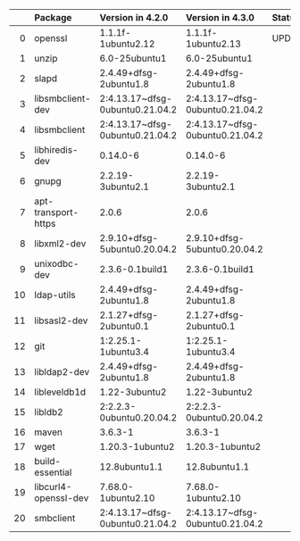 <!-- markdown-link-check-disable -->

|    | Package              | Version in 4.2.0                | Version in 4.3.0                | Status   |
|---:|:---------------------|:--------------------------------|:--------------------------------|:---------|
|  0 | openssl              | 1.1.1f-1ubuntu2.12              | 1.1.1f-1ubuntu2.13              | UPDATED  |
|  1 | unzip                | 6.0-25ubuntu1                   | 6.0-25ubuntu1                   |          |
|  2 | slapd                | 2.4.49+dfsg-2ubuntu1.8          | 2.4.49+dfsg-2ubuntu1.8          |          |
|  3 | libsmbclient-dev     | 2:4.13.17~dfsg-0ubuntu0.21.04.2 | 2:4.13.17~dfsg-0ubuntu0.21.04.2 |          |
|  4 | libsmbclient         | 2:4.13.17~dfsg-0ubuntu0.21.04.2 | 2:4.13.17~dfsg-0ubuntu0.21.04.2 |          |
|  5 | libhiredis-dev       | 0.14.0-6                        | 0.14.0-6                        |          |
|  6 | gnupg                | 2.2.19-3ubuntu2.1               | 2.2.19-3ubuntu2.1               |          |
|  7 | apt-transport-https  | 2.0.6                           | 2.0.6                           |          |
|  8 | libxml2-dev          | 2.9.10+dfsg-5ubuntu0.20.04.2    | 2.9.10+dfsg-5ubuntu0.20.04.2    |          |
|  9 | unixodbc-dev         | 2.3.6-0.1build1                 | 2.3.6-0.1build1                 |          |
| 10 | ldap-utils           | 2.4.49+dfsg-2ubuntu1.8          | 2.4.49+dfsg-2ubuntu1.8          |          |
| 11 | libsasl2-dev         | 2.1.27+dfsg-2ubuntu0.1          | 2.1.27+dfsg-2ubuntu0.1          |          |
| 12 | git                  | 1:2.25.1-1ubuntu3.4             | 1:2.25.1-1ubuntu3.4             |          |
| 13 | libldap2-dev         | 2.4.49+dfsg-2ubuntu1.8          | 2.4.49+dfsg-2ubuntu1.8          |          |
| 14 | libleveldb1d         | 1.22-3ubuntu2                   | 1.22-3ubuntu2                   |          |
| 15 | libldb2              | 2:2.2.3-0ubuntu0.20.04.2        | 2:2.2.3-0ubuntu0.20.04.2        |          |
| 16 | maven                | 3.6.3-1                         | 3.6.3-1                         |          |
| 17 | wget                 | 1.20.3-1ubuntu2                 | 1.20.3-1ubuntu2                 |          |
| 18 | build-essential      | 12.8ubuntu1.1                   | 12.8ubuntu1.1                   |          |
| 19 | libcurl4-openssl-dev | 7.68.0-1ubuntu2.10              | 7.68.0-1ubuntu2.10              |          |
| 20 | smbclient            | 2:4.13.17~dfsg-0ubuntu0.21.04.2 | 2:4.13.17~dfsg-0ubuntu0.21.04.2 |          |